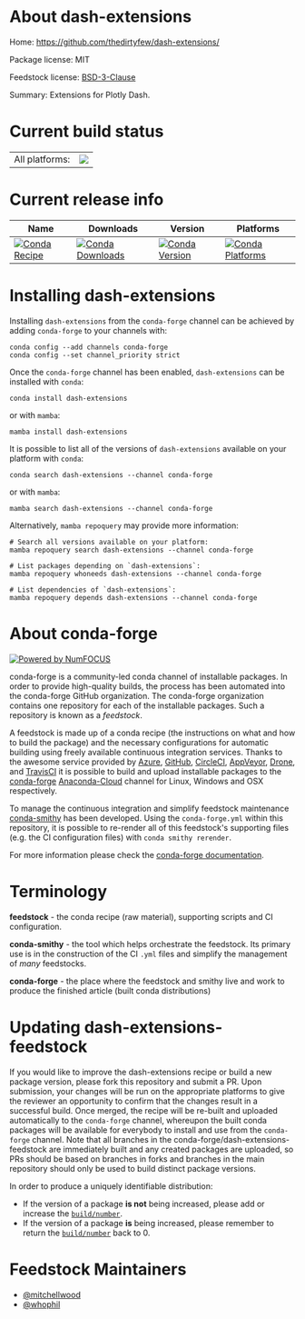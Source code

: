 About dash-extensions
=====================

Home: https://github.com/thedirtyfew/dash-extensions/

Package license: MIT

Feedstock license: [BSD-3-Clause](https://github.com/conda-forge/dash-extensions-feedstock/blob/main/LICENSE.txt)

Summary: Extensions for Plotly Dash.

Current build status
====================


<table><tr><td>All platforms:</td>
    <td>
      <a href="https://dev.azure.com/conda-forge/feedstock-builds/_build/latest?definitionId=14375&branchName=main">
        <img src="https://dev.azure.com/conda-forge/feedstock-builds/_apis/build/status/dash-extensions-feedstock?branchName=main">
      </a>
    </td>
  </tr>
</table>

Current release info
====================

| Name | Downloads | Version | Platforms |
| --- | --- | --- | --- |
| [![Conda Recipe](https://img.shields.io/badge/recipe-dash--extensions-green.svg)](https://anaconda.org/conda-forge/dash-extensions) | [![Conda Downloads](https://img.shields.io/conda/dn/conda-forge/dash-extensions.svg)](https://anaconda.org/conda-forge/dash-extensions) | [![Conda Version](https://img.shields.io/conda/vn/conda-forge/dash-extensions.svg)](https://anaconda.org/conda-forge/dash-extensions) | [![Conda Platforms](https://img.shields.io/conda/pn/conda-forge/dash-extensions.svg)](https://anaconda.org/conda-forge/dash-extensions) |

Installing dash-extensions
==========================

Installing `dash-extensions` from the `conda-forge` channel can be achieved by adding `conda-forge` to your channels with:

```
conda config --add channels conda-forge
conda config --set channel_priority strict
```

Once the `conda-forge` channel has been enabled, `dash-extensions` can be installed with `conda`:

```
conda install dash-extensions
```

or with `mamba`:

```
mamba install dash-extensions
```

It is possible to list all of the versions of `dash-extensions` available on your platform with `conda`:

```
conda search dash-extensions --channel conda-forge
```

or with `mamba`:

```
mamba search dash-extensions --channel conda-forge
```

Alternatively, `mamba repoquery` may provide more information:

```
# Search all versions available on your platform:
mamba repoquery search dash-extensions --channel conda-forge

# List packages depending on `dash-extensions`:
mamba repoquery whoneeds dash-extensions --channel conda-forge

# List dependencies of `dash-extensions`:
mamba repoquery depends dash-extensions --channel conda-forge
```


About conda-forge
=================

[![Powered by
NumFOCUS](https://img.shields.io/badge/powered%20by-NumFOCUS-orange.svg?style=flat&colorA=E1523D&colorB=007D8A)](https://numfocus.org)

conda-forge is a community-led conda channel of installable packages.
In order to provide high-quality builds, the process has been automated into the
conda-forge GitHub organization. The conda-forge organization contains one repository
for each of the installable packages. Such a repository is known as a *feedstock*.

A feedstock is made up of a conda recipe (the instructions on what and how to build
the package) and the necessary configurations for automatic building using freely
available continuous integration services. Thanks to the awesome service provided by
[Azure](https://azure.microsoft.com/en-us/services/devops/), [GitHub](https://github.com/),
[CircleCI](https://circleci.com/), [AppVeyor](https://www.appveyor.com/),
[Drone](https://cloud.drone.io/welcome), and [TravisCI](https://travis-ci.com/)
it is possible to build and upload installable packages to the
[conda-forge](https://anaconda.org/conda-forge) [Anaconda-Cloud](https://anaconda.org/)
channel for Linux, Windows and OSX respectively.

To manage the continuous integration and simplify feedstock maintenance
[conda-smithy](https://github.com/conda-forge/conda-smithy) has been developed.
Using the ``conda-forge.yml`` within this repository, it is possible to re-render all of
this feedstock's supporting files (e.g. the CI configuration files) with ``conda smithy rerender``.

For more information please check the [conda-forge documentation](https://conda-forge.org/docs/).

Terminology
===========

**feedstock** - the conda recipe (raw material), supporting scripts and CI configuration.

**conda-smithy** - the tool which helps orchestrate the feedstock.
                   Its primary use is in the construction of the CI ``.yml`` files
                   and simplify the management of *many* feedstocks.

**conda-forge** - the place where the feedstock and smithy live and work to
                  produce the finished article (built conda distributions)


Updating dash-extensions-feedstock
==================================

If you would like to improve the dash-extensions recipe or build a new
package version, please fork this repository and submit a PR. Upon submission,
your changes will be run on the appropriate platforms to give the reviewer an
opportunity to confirm that the changes result in a successful build. Once
merged, the recipe will be re-built and uploaded automatically to the
`conda-forge` channel, whereupon the built conda packages will be available for
everybody to install and use from the `conda-forge` channel.
Note that all branches in the conda-forge/dash-extensions-feedstock are
immediately built and any created packages are uploaded, so PRs should be based
on branches in forks and branches in the main repository should only be used to
build distinct package versions.

In order to produce a uniquely identifiable distribution:
 * If the version of a package **is not** being increased, please add or increase
   the [``build/number``](https://docs.conda.io/projects/conda-build/en/latest/resources/define-metadata.html#build-number-and-string).
 * If the version of a package **is** being increased, please remember to return
   the [``build/number``](https://docs.conda.io/projects/conda-build/en/latest/resources/define-metadata.html#build-number-and-string)
   back to 0.

Feedstock Maintainers
=====================

* [@mitchellwood](https://github.com/mitchellwood/)
* [@whophil](https://github.com/whophil/)

